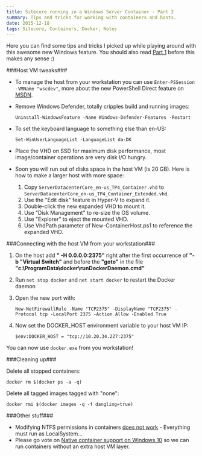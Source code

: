 ```yaml
---
title: Sitecore running in a Windows Server Container - Part 2
summary: Tips and tricks for working with containers and hosts.
date: 2015-12-18
tags: Sitecore, Containers, Docker, Notes
---
```


Here you can find some tips and tricks I picked up while playing around with this awesome new  Windows feature. You should also read [Part 1](/posts/sitecore-and-windows-server-containers) before this makes any sense :)

###Host VM tweaks###

- To manage the host from your workstation you can use `Enter-PSSession -VMName "wscdev"`, more about the new PowerShell Direct feature on [MSDN](https://msdn.microsoft.com/en-us/virtualization/hyperv_on_windows/user_guide/vmsession "MSDN").
- Remove Windows Defender, totally cripples build and running images:

    `Uninstall-WindowsFeature -Name Windows-Defender-Features -Restart`

- To set the keyboard language to something else than en-US:

	`Set-WinUserLanguageList -LanguageList da-DK`

- Place the VHD on SSD for maximum disk performance, most image/container operations are very disk I/O hungry.
- Soon you will run out of disks space in the host VM (is 20 GB). Here is how to make a larger host with more space:
	1. Copy `ServerDatacenterCore_en-us_TP4_Container.vhd` to `ServerDatacenterCore_en-us_TP4_Container_Extended.vhd`.
	2. Use the "Edit disk" feature in Hyper-V to expand it.
	3. Double-click the new expanded VHD to mount it.
	4. Use "Disk Management" to re-size the OS volume.
	5. Use "Explorer" to eject the mounted VHD.
	6. Use VhdPath parameter of New-ContainerHost.ps1 to reference the expanded VHD.

###Connecting with the host VM from your workstation###

1. On the host add **" -H 0.0.0.0:2375"** right after the first occurrence of **"-b "Virtual Switch"** and before the **"goto"** in the file **"c:\ProgramData\docker\runDockerDaemon.cmd"**

2. Run `net stop docker` and `net start docker` to restart the Docker daemon
3. Open the new port with:

	`New-NetFirewallRule -Name "TCP2375" -DisplayName "TCP2375" -Protocol tcp -LocalPort 2375 -Action Allow -Enabled True`
4. Now set the DOCKER_HOST environment variable to your host VM IP:

	`$env:DOCKER_HOST = "tcp://10.20.34.227:2375"`

You can now use `docker.exe` from you workstation!

###Cleaning up###

Delete all stopped containers:

	docker rm $(docker ps -a -q)

Delete all tagged images tagged with "none":
	
	docker rmi $(docker images -q -f dangling=true)

###Other stuff###

- Modifying NTFS permissions in containers [does not work](https://social.msdn.microsoft.com/Forums/en-US/fbb8bd89-d86d-4609-8607-558b28f93592/ntfs-permissions-not-committed?forum=windowscontainers) - Everything must run as LocalSystem...
- Please go vote on [Native container support on Windows 10](https://windowsserver.uservoice.com/forums/304624-containers/suggestions/11120520-native-container-support-on-windows-10) so we can run containers without an extra host VM layer.
